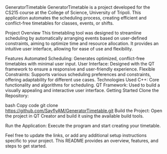 GeneratorTimetable
GeneratorTimetable is a project developed for the CS215 course at the College of Science, University of Tripoli. This application automates the scheduling process, creating efficient and conflict-free timetables for classes, events, or shifts.

Project Overview
This timetabling tool was designed to streamline scheduling by automatically arranging events based on user-defined constraints, aiming to optimize time and resource allocation. It provides an intuitive user interface, allowing for ease of use and flexibility.

Features
Automated Scheduling: Generates optimized, conflict-free timetables with minimal user input.
User Interface: Designed with the QT framework to ensure a responsive and user-friendly experience.
Flexible Constraints: Supports various scheduling preferences and constraints, offering adaptability for different use cases.
Technologies Used
C++: Core functionality and algorithms for scheduling.
QT Framework: Used to build a visually appealing and interactive user interface.
Getting Started
Clone the Repository:

bash
Copy code
git clone https://github.com/SayflyAM/GeneratorTimetable.git
Build the Project: Open the project in QT Creator and build it using the available build tools.

Run the Application: Execute the program and start creating your timetable.

Feel free to update the links, or add any additional setup instructions specific to your project. This README provides an overview, features, and steps to get started.
